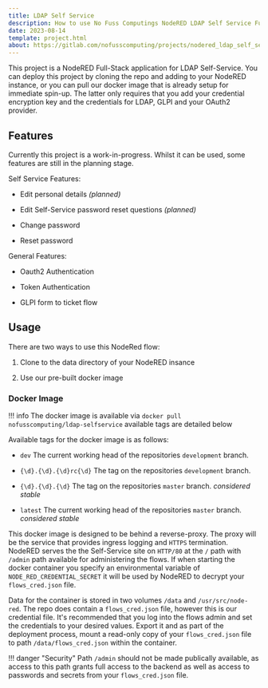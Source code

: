 ```yaml
---
title: LDAP Self Service
description: How to use No Fuss Computings NodeRED LDAP Self Service Full-Stack Application.
date: 2023-08-14
template: project.html
about: https://gitlab.com/nofusscomputing/projects/nodered_ldap_self_service
---
```


This project is a NodeRED Full-Stack application for LDAP Self-Service. You can deploy this project by cloning the repo and adding to your NodeRED instance, or you can pull our docker image that is already setup for immediate spin-up. The latter only requires that you add your credential encryption key and the credentials for LDAP, GLPI and your OAuth2 provider.


## Features

Currently this project is a work-in-progress. Whilst it can be used, some features are still in the planning stage.

Self Service Features:

- Edit personal details _(planned)_

- Edit Self-Service password reset questions _(planned)_

- Change password

- Reset password

General Features:

- Oauth2 Authentication

- Token Authentication

- GLPI form to ticket flow


## Usage

There are two ways to use this NodeRed flow:

1. Clone to the data directory of your NodeRED insance

1. Use our pre-built docker image


### Docker Image

!!! info
    The docker image is available via `docker pull nofusscomputing/ldap-selfservice` available tags are detailed below


Available tags for the docker image is as follows:

- `dev` The current working head of the repositories `development` branch.

- `{\d}.{\d}.{\d}rc{\d}` The tag on the repositories `development` branch.

- `{\d}.{\d}.{\d}` The tag on the repositories `master` branch. _considered stable_

- `latest` The current working head of the repositories `master` branch. _considered stable_


This docker image is designed to be behind a reverse-proxy. The proxy will be the service that provides ingress logging and `HTTPS` termination. NodeRED serves the the Self-Service site on `HTTP/80` at the `/` path with `/admin` path available for administering the flows. If when starting the docker container you specify an environmental variable of `NODE_RED_CREDENTIAL_SECRET` it will be used by NodeRED to decrypt your `flows_cred.json` file.

Data for the container is stored in two volumes `/data` and `/usr/src/node-red`. The repo does contain a `flows_cred.json` file, however this is our credential file. It's recommended that you log into the flows admin and set the credentials to your desired values. Export it and as part of the deployment process, mount a read-only copy of your `flows_cred.json` file to path `/data/flows_cred.json` within the container.

!!! danger "Security"
    Path `/admin` should not be made publically available, as access to this path grants full access to the backend as well as access to passwords and secrets from your `flows_cred.json` file.

